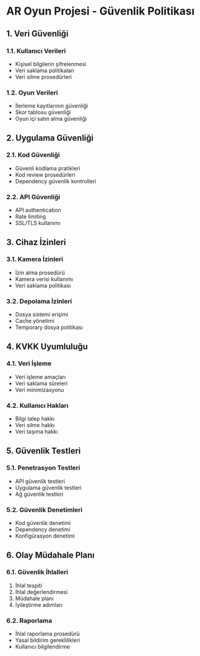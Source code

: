 # AR Oyun Projesi - Güvenlik Politikası

## 1. Veri Güvenliği

### 1.1. Kullanıcı Verileri
- Kişisel bilgilerin şifrelenmesi
- Veri saklama politikaları
- Veri silme prosedürleri

### 1.2. Oyun Verileri
- İlerleme kayıtlarının güvenliği
- Skor tablosu güvenliği
- Oyun içi satın alma güvenliği

## 2. Uygulama Güvenliği

### 2.1. Kod Güvenliği
- Güvenli kodlama pratikleri
- Kod review prosedürleri
- Dependency güvenlik kontrolleri

### 2.2. API Güvenliği
- API authentication
- Rate limiting
- SSL/TLS kullanımı

## 3. Cihaz İzinleri

### 3.1. Kamera İzinleri
- İzin alma prosedürü
- Kamera verisi kullanımı
- Veri saklama politikası

### 3.2. Depolama İzinleri
- Dosya sistemi erişimi
- Cache yönetimi
- Temporary dosya politikası

## 4. KVKK Uyumluluğu

### 4.1. Veri İşleme
- Veri işleme amaçları
- Veri saklama süreleri
- Veri minimizasyonu

### 4.2. Kullanıcı Hakları
- Bilgi talep hakkı
- Veri silme hakkı
- Veri taşıma hakkı

## 5. Güvenlik Testleri

### 5.1. Penetrasyon Testleri
- API güvenlik testleri
- Uygulama güvenlik testleri
- Ağ güvenlik testleri

### 5.2. Güvenlik Denetimleri
- Kod güvenlik denetimi
- Dependency denetimi
- Konfigürasyon denetimi

## 6. Olay Müdahale Planı

### 6.1. Güvenlik İhlalleri
1. İhlal tespiti
2. İhlal değerlendirmesi
3. Müdahale planı
4. İyileştirme adımları

### 6.2. Raporlama
- İhlal raporlama prosedürü
- Yasal bildirim gereklilikleri
- Kullanıcı bilgilendirme
